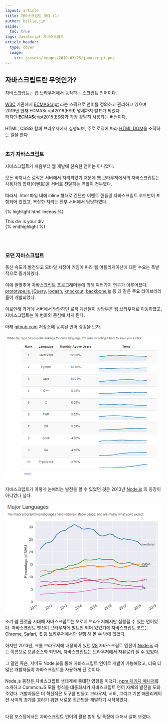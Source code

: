 ```yaml
---
layout: article
title: 자바스크립트 개요 (1)
author: billie.jin
aside:
  toc: true
tags: JavaScript 자바스크립트
article_header:
  type: cover
  image:
    src: /assets/images/2019-03/25/javascript.png
---
```

## 자바스크립트란 무엇인가?
자바스크립트는 웹 브라우저에서 동작하는 스크립트 언어이다.
<br/>
<br/>
[W3C](https://www.w3.org/) 기관에서 [ECMAScript](https://www.ecma-international.org/publications/standards/Ecma-262.htm) 라는 스펙으로 언어를 정의하고 관리하고 있으며
<br/>
2019년 현재 ECMAScript2018(ES9) 명세까지 발표가 되었다.
<br/>
하지만 **E**CMA**S**cript2015(ES6)가 가장 활발히 사용되는 버전이다.
<br/><br/>
HTML, CSS와 함께 브라우저에서 실행되며, 주로 로직에 따라 [HTML DOM](https://developer.mozilla.org/ko/docs/Gecko_DOM_Reference/%EC%86%8C%EA%B0%9C)을 조작하는 일을 한다.
<br/><br/>

### 초기 자바스크립트
자바스크립트가 처음부터 웹 개발에 친숙한 언어는 아니었다.
<br/><br/>
모든 비지니스 로직은 서버에서 처리되었기 때문에 웹 브라우저에서의 자바스크립트는 사용자의 입력(이벤트)을 서버로 전달하는 역할이 전부였다.
<br/><br/>
따라서 .html 파일 내에 inline 형태로 간단한 이벤트 핸들링 자바스크립트 코드만이 포함되어 있었고, 복잡한 처리는 전부 서버에서 담당하였다.

{% highlight html linenos %}
<html>
<head>
  <script>
    function nameMyDiv() {
      document.getElementById("myDiv").innerHTML = "This div is my div";
    }
  </script>
</head>
<body onload="nameMyDiv();">
  <div id="myDiv">This div is your div</div>
</body>
</html>
{% endhighlight %}

<br/><br/>

### 모던 자바스크립트
통신 속도가 발전되고 모바일 시장이 커짐에 따라 웹 어플리케이션에 대한 수요는 폭발적으로 증가하였다.
<br/><br/>
이에 발맞추어 자바스크립트 프로그래머들에 의해 여러가지 연구가 이루어졌다. [prototype.js](http://prototypejs.org/), [jQuery](https://jquery.com/), [lodash](https://lodash.com/
), [knockout](https://knockoutjs.com/), [backbone.js](https://backbonejs.org/) 등 과 같은 주요 라이브러리들이 개발되었다.
<br/><br/>
이로인해 과거에 서버에서 담당하던 로직 계산들이 상당부분 웹 브라우저로 이동하였고, 자바스크립트는 이 변화의 중심에 서게 된다.
<br/><br/>
아래 [github.com](https://github.com) 저장소에 등록된 언어 랭킹을 보자.
<br/><br/>
![](/assets/images/2019-03/25/github-language-ranking.png)
<br/><br/>
자바스크립트가 이렇게 눈에띄는 발전을 할 수 있었던 것은 2013년 [Node.js](https://nodejs.org/ko/) 의 등장이 아니었나 싶다.
<br/><br/>
![](/assets/images/2019-03/25/github-major-languages.png)
<br/><br/>
초기 웹 플랫폼 시대때 자바스크립트는 오로지 브라우저에서만 실행될 수 있는 언어였다. 자바스크립트 엔진이 브라우저에 빌트인 되어 있었기에 자바스크립트 코드는 Chrome, Safari, IE 등 브라우저에서만 실행 해 볼 수 밖에 없었다.
<br/><br/>
하지만 2013년, 크롬 브라우저에 내장되어 있던 [V8](https://ko.wikipedia.org/wiki/%ED%81%AC%EB%A1%AC_V8) 자바스크립트 엔진이 [Node.js](https://nodejs.org/en/) 라는 이름으로 오픈소스화 되면서, 자바스크립트는 브라우저에서 자유로워 질 수 있었다.
<br/><br/>
그 말인 즉슨, 서버도 Node.js를 통해 자바스크립트 언어로 개발이 가능해졌고, 더욱 더 많은 개발자들이 자바스크립트를 사용하게 된 것이다.
<br/><br/>
Node.js 등장은 자바스크립트 생태계에 중대한 영향을 미쳤다. [npm 패키지 매니저](https://www.npmjs.com/)를 소개하고 CommonJS 모듈 형식을 대중화시켜 자바스크립트 언어 자체의 발전을 도와주었다. 개발자들은 더 혁신적은 도구를 만들고 브라우저, 서버, 그리고 기본 애플리케이션 사이의 경계를 흐리기 위한 새로운 접근법을 개발하기 시작하였다.
<br/><br/><br/>
다음 포스팅에서는 자바스크립트 언어의 활용 범위 및 특징에 대해서 살펴 보겠다.